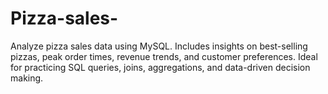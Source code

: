 # Pizza-sales-
Analyze pizza sales data using MySQL. Includes insights on best-selling pizzas, peak order times, revenue trends, and customer preferences. Ideal for practicing SQL queries, joins, aggregations, and data-driven decision making.
